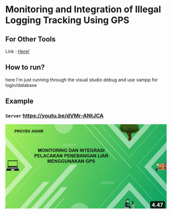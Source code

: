 # Monitoring and Integration of Illegal Logging Tracking Using GPS

## For Other Tools

Link : <a href = "https://1drv.ms/u/s!AnxXrMntEh4OmN0xWeJta7pClfBnLA?e=ZycYRc">Here!<a>

## How to run?

here I'm just running through the visual studio debug and use xampp for login/database

## Example

### `Server` <https://youtu.be/dVMr-ANtJCA>

[![Watch the video](./assets/images/cover-video.png)](https://youtu.be/dVMr-ANtJCA)

